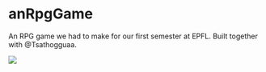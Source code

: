 # anRpgGame

An RPG game we had to make for our first semester at EPFL. Built together with @Tsathogguaa. 

![](https://github.com/alptheexplorer/anRpgGame/blob/master/preview.gif)


